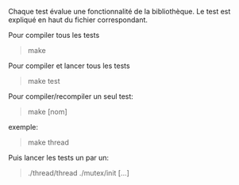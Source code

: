 Chaque test évalue une fonctionnalité de la bibliothèque.
Le test est expliqué en haut du fichier correspondant.

Pour compiler tous les tests
> make

Pour compiler et lancer tous les tests
> make test

Pour compiler/recompiler un seul test:
> make [nom]

exemple:
> make thread

Puis lancer les tests un par un:
> ./thread/thread
> ./mutex/init
[...]
